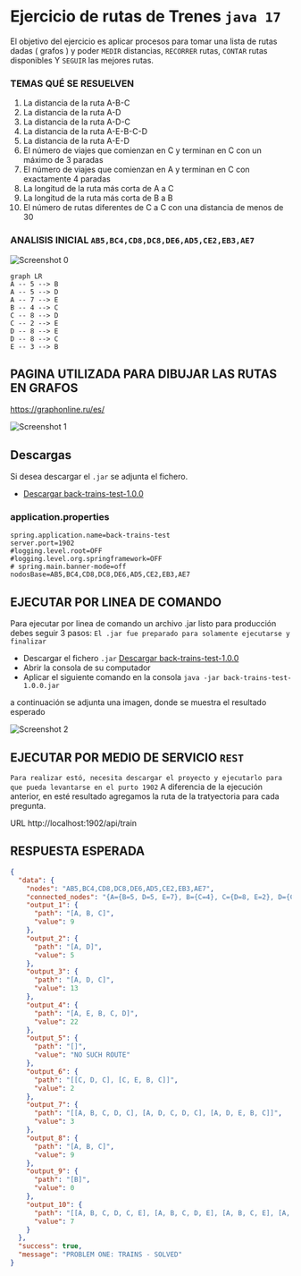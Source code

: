 # Ejercicio de rutas de Trenes `java 17`

El objetivo del ejercicio es aplicar procesos para tomar una lista de rutas dadas ( grafos ) y poder `MEDIR` distancias, `RECORRER` rutas, `CONTAR` rutas disponibles Y `SEGUIR` las mejores rutas.

### TEMAS QUÉ SE RESUELVEN
1) La distancia de la ruta A-B-C
2) La distancia de la ruta A-D
3) La distancia de la ruta A-D-C
4) La distancia de la ruta A-E-B-C-D
5) La distancia de la ruta A-E-D
6) El número de viajes que comienzan en C y terminan en C con un máximo de 3 paradas
7) El número de viajes que comienzan en A y terminan en C con exactamente 4 paradas
8) La longitud de la ruta más corta de A a C
9) La longitud de la ruta más corta de B a B
10) El número de rutas diferentes de C a C con una distancia de menos de 30

### ANALISIS INICIAL `AB5,BC4,CD8,DC8,DE6,AD5,CE2,EB3,AE7`
![Screenshot 0](http://telematico-tools.azurewebsites.net/cloud/tests/rutas-de-tren/img/grafos-hoja-1.jpeg)

```mermaid
graph LR
A -- 5 --> B
A -- 5 --> D
A -- 7 --> E
B -- 4 --> C
C -- 8 --> D
C -- 2 --> E
D -- 8 --> E
D -- 8 --> C
E -- 3 --> B
```



## PAGINA UTILIZADA PARA DIBUJAR LAS RUTAS EN GRAFOS
https://graphonline.ru/es/

![Screenshot 1](http://telematico-tools.azurewebsites.net/cloud/tests/rutas-de-tren/img/grafos-rutas-de-trenes.png)

## Descargas
Si desea descargar el `.jar` se adjunta el fichero.

- [Descargar back-trains-test-1.0.0](https://telematico-tools.azurewebsites.net/cloud/tests/rutas-de-tren/back-trains-test-1.0.0.jar)


### application.properties
```properties
spring.application.name=back-trains-test
server.port=1902
#logging.level.root=OFF
#logging.level.org.springframework=OFF
# spring.main.banner-mode=off
nodosBase=AB5,BC4,CD8,DC8,DE6,AD5,CE2,EB3,AE7
```

## EJECUTAR POR LINEA DE COMANDO
Para ejecutar por linea de comando un archivo .jar listo para producción debes
seguir 3 pasos: `El .jar fue preparado para solamente ejecutarse y finalizar`

- Descargar el fichero `.jar` [Descargar back-trains-test-1.0.0](https://telematico-tools.azurewebsites.net/cloud/tests/rutas-de-tren/back-trains-test-1.0.0.jar)
- Abrir la consola de su computador
- Aplicar el siguiente comando en la consola `java -jar back-trains-test-1.0.0.jar`

a continuación se adjunta una imagen, donde se muestra el resultado esperado

![Screenshot 2](http://telematico-tools.azurewebsites.net/cloud/tests/rutas-de-tren/img/trains-results-1.png)


## EJECUTAR POR MEDIO DE SERVICIO `REST`
`Para realizar estó, necesita descargar el proyecto y ejecutarlo para que pueda levantarse en el purto 1902`
A diferencia de la ejecución anterior, en esté resultado agregamos la ruta de la tratyectoria para cada pregunta.

URL
http://localhost:1902/api/train

## RESPUESTA ESPERADA

```json
{
  "data": {
    "nodes": "AB5,BC4,CD8,DC8,DE6,AD5,CE2,EB3,AE7",
    "connected_nodes": "{A={B=5, D=5, E=7}, B={C=4}, C={D=8, E=2}, D={C=8, E=6}, E={B=3}}",
    "output_1": {
      "path": "[A, B, C]",
      "value": 9
    },
    "output_2": {
      "path": "[A, D]",
      "value": 5
    },
    "output_3": {
      "path": "[A, D, C]",
      "value": 13
    },
    "output_4": {
      "path": "[A, E, B, C, D]",
      "value": 22
    },
    "output_5": {
      "path": "[]",
      "value": "NO SUCH ROUTE"
    },
    "output_6": {
      "path": "[[C, D, C], [C, E, B, C]]",
      "value": 2
    },
    "output_7": {
      "path": "[[A, B, C, D, C], [A, D, C, D, C], [A, D, E, B, C]]",
      "value": 3
    },
    "output_8": {
      "path": "[A, B, C]",
      "value": 9
    },
    "output_9": {
      "path": "[B]",
      "value": 0
    },
    "output_10": {
      "path": "[[A, B, C, D, C, E], [A, B, C, D, E], [A, B, C, E], [A, D, C, D, E], [A, D, C, E], [A, D, E], [A, E]]",
      "value": 7
    }
  },
  "success": true,
  "message": "PROBLEM ONE: TRAINS - SOLVED"
}
```

